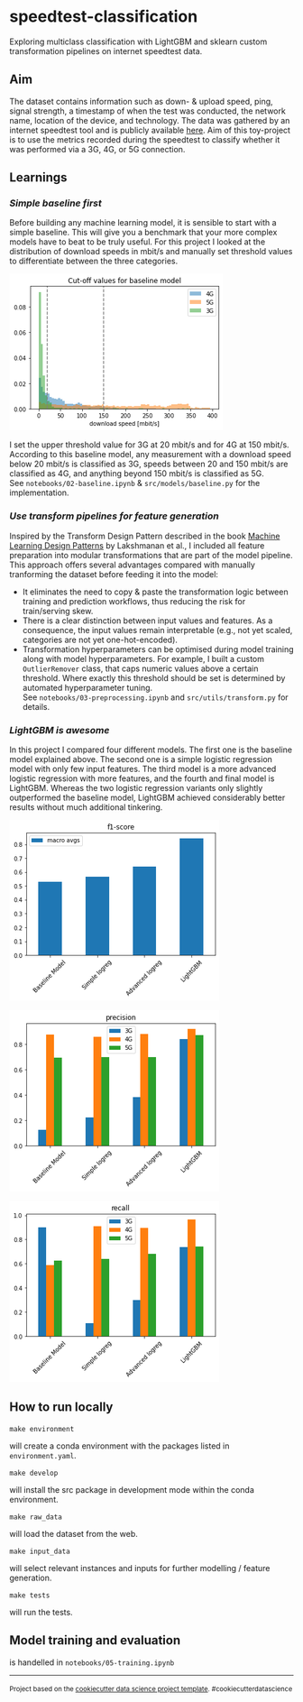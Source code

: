 # speedtest-classification
Exploring multiclass classification with LightGBM and sklearn custom transformation pipelines on internet speedtest data.  

## Aim
The dataset contains information such as down- & upload speed, ping, signal strength, a timestamp of when the test was conducted, the network name, location of the device, and technology.
The data was gathered by an internet speedtest tool and is publicly available [here](https://www.netztest.at/de/Opentests).
Aim of this toy-project is to use the metrics recorded during the speedtest to classify whether it was performed via a 3G, 4G, or 5G connection.  

## Learnings
### _Simple baseline first_ 

Before building any machine learning model, it is sensible to start with a simple baseline. 
This will give you a benchmark that your more complex models have to beat to be truly useful.
For this project I looked at the distribution of download speeds in mbit/s and manually set threshold values to differentiate between the three categories.

![](images/baseline-cut-offs.png)

I set the upper threshold value for 3G at 20 mbit/s and for 4G at 150 mbit/s.
According to this baseline model, any measurement with a download speed below 20 mbit/s is classified as 3G, speeds between 20 and 150 mbit/s are classified as 4G, and anything beyond 150 mbit/s is classified as 5G.  
See `notebooks/02-baseline.ipynb` & `src/models/baseline.py` for the implementation.

### _Use transform pipelines for feature generation_  

Inspired by the Transform Design Pattern described in the book [Machine Learning Design Patterns](https://www.oreilly.com/library/view/machine-learning-design/9781098115777/) by Lakshmanan et al., I included all feature preparation into modular transformations that are part of the model pipeline.
This approach offers several advantages compared with manually tranforming the dataset before feeding it into the model:
* It eliminates the need to copy & paste the transformation logic between training and prediction workflows, thus reducing the risk for train/serving skew.
* There is a clear distinction between input values and features. As a consequence, the input values remain interpretable (e.g., not yet scaled, categories are not yet one-hot-encoded).
* Transformation hyperparameters can be optimised during model training along with model hyperparameters. For example, I built a custom `OutlierRemover` class, that caps numeric values above a certain threshold. Where exactly this threshold should be set is determined by automated hyperparameter tuning.  
See `notebooks/03-preprocessing.ipynb` and `src/utils/transform.py` for details.  

### _LightGBM is awesome_
In this project I compared four different models. The first one is the baseline model explained above. The second one is a simple logistic regression model with only few input features. The third model is a more advanced logistic regression with more features, and the fourth and final model is LightGBM.
Whereas the two logistic regression variants only slightly outperformed the baseline model, LightGBM achieved considerably better results without much additional tinkering.

![image](images/f1-macro.png)

![image](images/precision-classwise.png)

![image](images/recall-classwise.png)

## How to run locally
    make environment
will create a conda environment with the packages listed in `environment.yaml`.  

    make develop
will install the src package in development mode within the conda environment. 

    make raw_data
will load the dataset from the web.

    make input_data
will select relevant instances and inputs for further modelling / feature generation.

    make tests
will run the tests.  

## Model training and evaluation
is handelled in `notebooks/05-training.ipynb`

---
<p><small>Project based on the <a target="_blank" href="https://drivendata.github.io/cookiecutter-data-science/">cookiecutter data science project template</a>. #cookiecutterdatascience</small></p>
